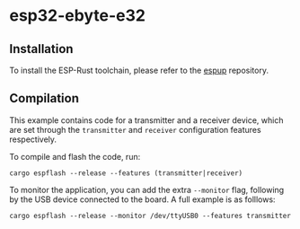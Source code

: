 # esp32-ebyte-e32

## Installation

To install the ESP-Rust toolchain, please refer to the [espup](https://github.com/esp-rs/espup) repository.

## Compilation
This example contains code for a transmitter and a receiver device, which are set through the ```transmitter``` and ```receiver```
configuration features respectively.

To compile and flash the code, run:
```
cargo espflash --release --features (transmitter|receiver)
```

To monitor the application, you can add the extra ```--monitor``` flag, following by the USB device connected to the board.
A full example is as folllows:
```
cargo espflash --release --monitor /dev/ttyUSB0 --features transmitter
```
